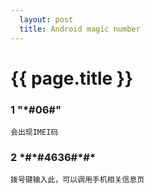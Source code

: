```yaml
---     
  layout: post
  title: Android magic number
---
```

{{ page.title }}
===================
 
### 1 "\*#06#"

    会出现IMEI码

### 2 \*#\*#4636#\*#\*

    拨号键输入此，可以调用手机相关信息页

